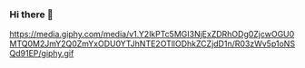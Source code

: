 ### Hi there 👋

<!--
**PipiSilvero/pipisilvero** is a ✨ _special_ ✨ repository because its `README.md` (this file) appears on your GitHub profile.

Here are some ideas to get you started:

- 🔭 I’m currently working on ...
- 🌱 I’m currently learning ...
- 👯 I’m looking to collaborate on ...
- 🤔 I’m looking for help with ...
- 💬 Ask me about ...
- 📫 How to reach me: ...
- 😄 Pronouns: ...
- ⚡ Fun fact: ...
-->
https://media.giphy.com/media/v1.Y2lkPTc5MGI3NjExZDRhODg0ZjcwOGU0MTQ0M2JmY2Q0ZmYxODU0YTJhNTE2OTllODhkZCZjdD1n/R03zWv5p1oNSQd91EP/giphy.gif
